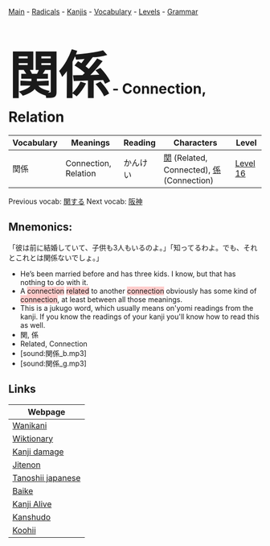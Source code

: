 <style> bigfont {font-size: 100px}</style>
[Main](../README.md) -
[Radicals](../radicals.md) -
[Kanjis](../kanjis.md) -
[Vocabulary](../vocabulary.md) -
[Levels](../levels.md) -
[Grammar](../grammar.md)
# <bigfont> 関係</bigfont> - Connection, Relation 

| Vocabulary | Meanings | Reading | Characters | Level |
| --- | --- | --- | --- | --- |
| 関係 | Connection, Relation | かんけい |  [関](../kanjis/関.md) (Related, Connected), [係](../kanjis/係.md) (Connection) | [Level 16](../levels/wk_level16.md) |

Previous vocab: [関する](関する.md) Next vocab: [阪神](阪神.md) 

## Mnemonics:
「彼は前に結婚していて、子供も3人もいるのよ。」「知ってるわよ。でも、それとこれとは関係ないでしょ。」
* He’s been married before and has three kids. I know, but that has nothing to do with it.
* A <span style="background-color:#ffcccb"> connection</span> <span style="background-color:#ffcccb"> related</span> to another <span style="background-color:#ffcccb"> connection</span> obviously has some kind of <span style="background-color:#ffcccb"> connection</span>, at least between all those meanings.
* This is a jukugo word, which usually means on'yomi readings from the kanji. If you know the readings of your kanji you'll know how to read this as well.
* 関, 係
* Related, Connection
* [sound:関係_b.mp3]
* [sound:関係_g.mp3]


## Links 

| Webpage |
| --- |
| [Wanikani          ](https://www.wanikani.com/kanji/関係) |
| [Wiktionary        ](https://en.wiktionary.org/wiki/関係) |
| [Kanji damage      ](http://www.kanjidamage.com/kanji/search?utf8=✓&q=関係) |
| [Jitenon           ](https://jitenon.com/kanji/関係) |
| [Tanoshii japanese ](https://www.tanoshiijapanese.com/dictionary/kanji.cfm?k=関係) |
| [Baike             ](https://baike.baidu.com/item/関係) |
| [Kanji Alive       ](https://app.kanjialive.com/関係) |
| [Kanshudo          ](https://www.kanshudo.com/searchmn?q=関係) |
| [Koohii            ](https://kanji.koohii.com/study/kanji/関係) |
